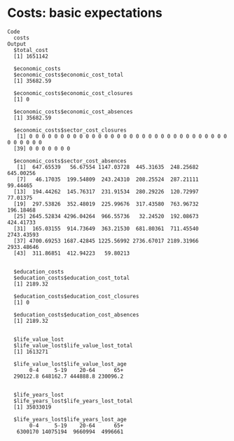# Costs: basic expectations

    Code
      costs
    Output
      $total_cost
      [1] 1651142
      
      $economic_costs
      $economic_costs$economic_cost_total
      [1] 35682.59
      
      $economic_costs$economic_cost_closures
      [1] 0
      
      $economic_costs$economic_cost_absences
      [1] 35682.59
      
      $economic_costs$sector_cost_closures
       [1] 0 0 0 0 0 0 0 0 0 0 0 0 0 0 0 0 0 0 0 0 0 0 0 0 0 0 0 0 0 0 0 0 0 0 0 0 0 0
      [39] 0 0 0 0 0 0 0
      
      $economic_costs$sector_cost_absences
       [1]  647.65539   56.67554 1147.03728  445.31635  248.25682  645.00256
       [7]   46.17035  199.54809  243.24310  208.25524  287.21111   99.44465
      [13]  194.44262  145.76317  231.91534  280.29226  120.72997   77.01375
      [19]  297.53826  352.48019  225.99676  317.43580  763.96732  196.18468
      [25] 2645.52834 4296.04264  966.55736   32.24520  192.08673  424.41733
      [31]  165.03155  914.73649  363.21530  681.80361  711.45540 2743.43593
      [37] 4700.69253 1687.42845 1225.56992 2736.67017 2189.31966 2933.48646
      [43]  311.86851  412.94223   59.80213
      
      
      $education_costs
      $education_costs$education_cost_total
      [1] 2189.32
      
      $education_costs$education_cost_closures
      [1] 0
      
      $education_costs$education_cost_absences
      [1] 2189.32
      
      
      $life_value_lost
      $life_value_lost$life_value_lost_total
      [1] 1613271
      
      $life_value_lost$life_value_lost_age
           0-4     5-19    20-64      65+ 
      290122.8 648162.7 444888.8 230096.2 
      
      
      $life_years_lost
      $life_years_lost$life_years_lost_total
      [1] 35033019
      
      $life_years_lost$life_years_lost_age
           0-4     5-19    20-64      65+ 
       6300170 14075194  9660994  4996661 
      
      

